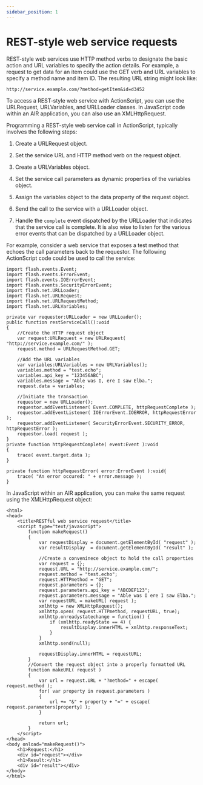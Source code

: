 ```yaml
---
sidebar_position: 1
---
```


# REST-style web service requests

REST-style web services use HTTP method verbs to designate the basic action and
URL variables to specify the action details. For example, a request to get data
for an item could use the GET verb and URL variables to specify a method name
and item ID. The resulting URL string might look like:

    http://service.example.com/?method=getItem&id=d3452

To access a REST-style web service with ActionScript, you can use the
URLRequest, URLVariables, and URLLoader classes. In JavaScript code within an
AIR application, you can also use an XMLHttpRequest.

Programming a REST-style web service call in ActionScript, typically involves
the following steps:

1.  Create a URLRequest object.

2.  Set the service URL and HTTP method verb on the request object.

3.  Create a URLVariables object.

4.  Set the service call parameters as dynamic properties of the variables
    object.

5.  Assign the variables object to the data property of the request object.

6.  Send the call to the service with a URLLoader object.

7.  Handle the `complete` event dispatched by the URLLoader that indicates that
    the service call is complete. It is also wise to listen for the various
    error events that can be dispatched by a URLLoader object.

For example, consider a web service that exposes a test method that echoes the
call parameters back to the requestor. The following ActionScript code could be
used to call the service:

    import flash.events.Event;
    import flash.events.ErrorEvent;
    import flash.events.IOErrorEvent;
    import flash.events.SecurityErrorEvent;
    import flash.net.URLLoader;
    import flash.net.URLRequest;
    import flash.net.URLRequestMethod;
    import flash.net.URLVariables;

    private var requestor:URLLoader = new URLLoader();
    public function restServiceCall():void
    {
    	//Create the HTTP request object
    	var request:URLRequest = new URLRequest( "http://service.example.com/" );
    	request.method = URLRequestMethod.GET;

    	//Add the URL variables
    	var variables:URLVariables = new URLVariables();
    	variables.method = "test.echo";
    	variables.api_key = "123456ABC";
    	variables.message = "Able was I, ere I saw Elba.";
    	request.data = variables;

    	//Initiate the transaction
    	requestor = new URLLoader();
    	requestor.addEventListener( Event.COMPLETE, httpRequestComplete );
    	requestor.addEventListener( IOErrorEvent.IOERROR, httpRequestError );
    	requestor.addEventListener( SecurityErrorEvent.SECURITY_ERROR, httpRequestError );
    	requestor.load( request );
    }
    private function httpRequestComplete( event:Event ):void
    {
    	trace( event.target.data );
    }

    private function httpRequestError( error:ErrorEvent ):void{
    	trace( "An error occured: " + error.message );
    }

In JavaScript within an AIR application, you can make the same request using the
XMLHttpRequest object:

    <html>
    <head>
    	<title>RESTful web service request</title>
    	<script type="text/javascript">
    		function makeRequest()
    		{
    			var requestDisplay = document.getElementById( "request" );
    			var resultDisplay  = document.getElementById( "result" );

    			//Create a conveninece object to hold the call properties
    			var request = {};
    			request.URL = "http://service.example.com/";
    			request.method = "test.echo";
    			request.HTTPmethod = "GET";
    			request.parameters = {};
    			request.parameters.api_key = "ABCDEF123";
    			request.parameters.message = "Able was I ere I saw Elba.";
    			var requestURL = makeURL( request );
    			xmlhttp = new XMLHttpRequest();
    			xmlhttp.open( request.HTTPmethod, requestURL, true);
    			xmlhttp.onreadystatechange = function() {
    				if (xmlhttp.readyState == 4) {
    					resultDisplay.innerHTML = xmlhttp.responseText;
    				}
    			}
    			xmlhttp.send(null);

    			requestDisplay.innerHTML = requestURL;
    		}
    		//Convert the request object into a properly formatted URL
    		function makeURL( request )
    		{
    			var url = request.URL + "?method=" + escape( request.method );
    			for( var property in request.parameters )
    			{
    				url += "&" + property + "=" + escape( request.parameters[property] );
    			}

    			return url;
    		}
    	</script>
    </head>
    <body onload="makeRequest()">
    	<h1>Request:</h1>
    	<div id="request"></div>
    	<h1>Result:</h1>
    	<div id="result"></div>
    </body>
    </html>
